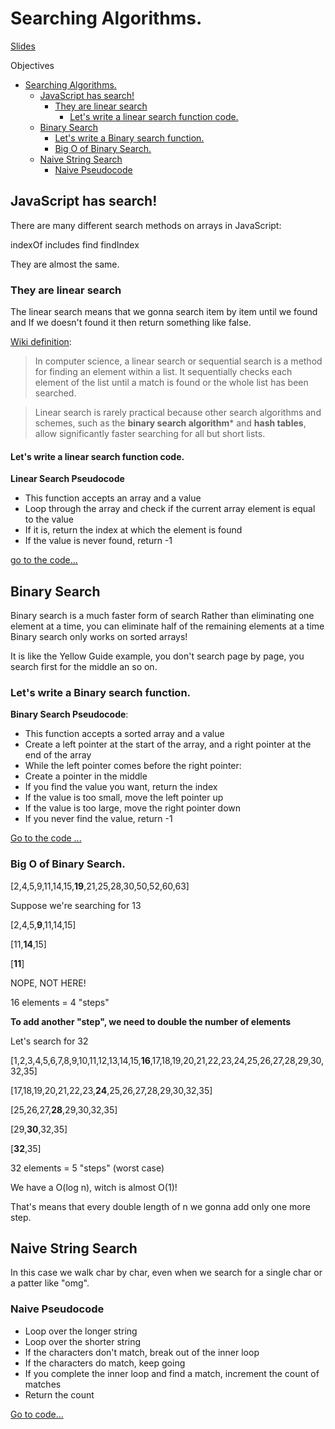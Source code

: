 # Searching Algorithms.

[Slides](https://cs.slides.com/colt_steele/tries-21)

Objectives

- [Searching Algorithms.](#searching-algorithms)
  - [JavaScript has search!](#javascript-has-search)
    - [They are linear search](#they-are-linear-search)
      - [Let's write a linear search function code.](#lets-write-a-linear-search-function-code)
  - [Binary Search](#binary-search)
    - [Let's write a Binary search function.](#lets-write-a-binary-search-function)
    - [Big O of Binary Search.](#big-o-of-binary-search)
  - [Naive String Search](#naive-string-search)
    - [Naive Pseudocode](#naive-pseudocode)

## JavaScript has search!
There are many different search methods on arrays in JavaScript:

indexOf
includes
find
findIndex

They are almost the same.

### They are linear search

The linear search means that we gonna search item by item until we found and If we doesn't found  it then return something like false.

[Wiki definition](https://en.wikipedia.org/wiki/Linear_search#cite_note-FOOTNOTEKnuth1998%C2%A76.1_(%22Sequential_search%22)-1):

> In computer science, a linear search or sequential search is a method for finding an element within a list. It sequentially checks each element of the list until a match is found or the whole list has been searched.

> Linear search is rarely practical because other search algorithms and schemes, such as the **binary search algorithm*** and **hash tables**, allow significantly faster searching for all but short lists.

#### Let's write a linear search function code.

**Linear Search Pseudocode**

- This function accepts an array and a value
- Loop through the array and check if the current array element is equal to the value
- If it is, return the index at which the element is found
- If the value is never found, return -1

[go to the code...](../CourseExercises/Searching/linearSearch.js)

## Binary Search

Binary search is a much faster form of search
Rather than eliminating one element at a time, you can eliminate half of the remaining elements at a time
Binary search only works on sorted arrays!

It is like the Yellow Guide example, you don't search page by page, you search first for the middle an so on.

### Let's write a Binary search function.

**Binary Search Pseudocode**:

- This function accepts a sorted array and a value
- Create a left pointer at the start of the array, and a right pointer at the end of the array
- While the left pointer comes before the right pointer:
- Create a pointer in the middle
- If you find the value you want, return the index
- If the value is too small, move the left pointer up
- If the value is too large, move the right pointer down
- If you never find the value, return -1

[Go to the code ...](../CourseExercises/Searching/binarySearch.js)

### Big O of Binary Search.

[2,4,5,9,11,14,15,**19**,21,25,28,30,50,52,60,63]

Suppose we're searching for 13

[2,4,5,**9**,11,14,15]

[11,**14**,15]

[**11**]

NOPE, NOT HERE!

16 elements = 4 "steps"

**To add another "step", we need to double the number of elements**

Let's search for 32

[1,2,3,4,5,6,7,8,9,10,11,12,13,14,15,**16**,17,18,19,20,21,22,23,24,25,26,27,28,29,30,32,35]

[17,18,19,20,21,22,23,**24**,25,26,27,28,29,30,32,35]

[25,26,27,**28**,29,30,32,35]

[29,**30**,32,35]

[**32**,35]

32 elements = 5 "steps" (worst case)

We have a O(log n), witch is almost O(1)!

That's means that every double length of n we gonna add only one more step.

## Naive String Search

In this case we walk char by char, even when we search for a single char or a patter like "omg".

### Naive Pseudocode

- Loop over the longer string
- Loop over the shorter string
- If the characters don't match, break out of the inner loop
- If the characters do match, keep going
- If you complete the inner loop and find a match, increment the count of matches
- Return the count

[Go to code...](../CourseExercises/DivideAndConquer/searchNaive.js)
